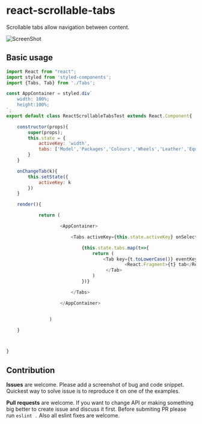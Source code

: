 # react-scrollable-tabs
Scrollable tabs allow navigation between content.

![ScreenShot](https://s3-ap-southeast-1.amazonaws.com/custo.furniture/ezgif-3-83ce3824c870.gif)

## Basic usage
```javascript
import React from "react";
import styled from 'styled-components';
import {Tabs, Tab} from './Tabs';

const AppContainer = styled.div`
	width: 100%;
	height:100%;
`;
export default class ReactScrollableTabsTest extends React.Component{

	constructor(props){
		super(props);
		this.state = {
			activeKey: 'width',
			tabs: ['Model','Packages','Colours','Wheels','Leather','Equipment','Personalise']
		}
	}

	onChangeTab(k){
		this.setState({
			activeKey: k
		})
	}

	render(){

			return (

					<AppContainer>

						<Tabs activeKey={this.state.activeKey} onSelect={k => this.onChangeTab(k)}>

							{this.state.tabs.map(t=>{
								return (
									<Tab key={t.toLowerCase()} eventKey={t.toLowerCase()} title={t}>
											<React.Fragment>{t} tab</React.Fragment>
									 </Tab>
								)
							})}

						</Tabs>

					</AppContainer>


				)

	}



}

```

## Contribution

**Issues** are welcome. Please add a screenshot of bug and code snippet. Quickest way to solve issue is to reproduce it on one of the examples.

**Pull requests** are welcome. If you want to change API or making something big better to create issue and discuss it first. Before submiting PR please run ```eslint .``` Also all eslint fixes are welcome.
